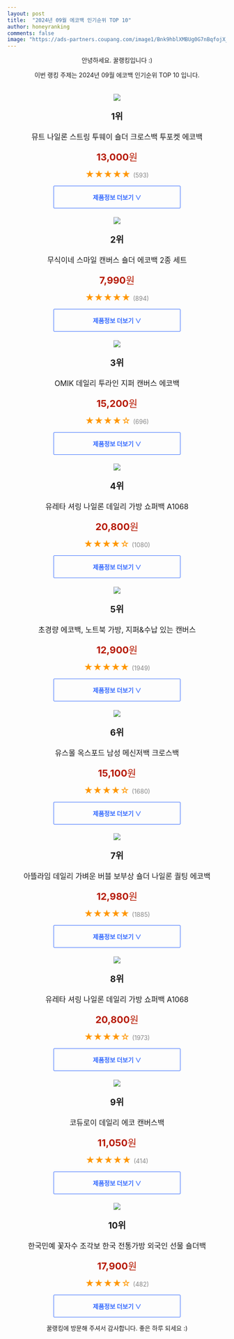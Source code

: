```yaml
---
layout: post
title:  "2024년 09월 에코백 인기순위 TOP 10"
author: honeyranking
comments: false
image: "https://ads-partners.coupang.com/image1/Bnk9hblXMBUg0G7nBqfojX_32tKK6SVt5-e-EErHukM29IvABnu3K62DEHjD7fZWHPfPn2116mjUrjF9lDfnG7Xb1fIOzCKBirpC1VHT7Nzk14oimJed0sD-2LzsTrMCtOlmyNBGP_jEk6ceo1OD0EpmgyVl4P3Zl1QK5NE5i3p3UduZR2HgKolF9qrty7gi8V4RyCAro8E5ohsjPUelRGatgA_fqBPFS8hsnfoWArwaBxVzNfZvSPKJqMes76iNLwotzOYCcpzMCCvMW7Ty9NF6kbFmSWjGc_WCEv9xDlm7IS8-G5DoGJsfSyv5tA=="
---
```

<p style="text-align: center;">안녕하세요. 꿀랭킹입니다 :)</p>
<p style="text-align: center;">이번 랭킹 주제는 2024년 09월 에코백 인기순위 TOP 10 입니다.</p><center><img src="https://ads-partners.coupang.com/image1/Bnk9hblXMBUg0G7nBqfojX_32tKK6SVt5-e-EErHukM29IvABnu3K62DEHjD7fZWHPfPn2116mjUrjF9lDfnG7Xb1fIOzCKBirpC1VHT7Nzk14oimJed0sD-2LzsTrMCtOlmyNBGP_jEk6ceo1OD0EpmgyVl4P3Zl1QK5NE5i3p3UduZR2HgKolF9qrty7gi8V4RyCAro8E5ohsjPUelRGatgA_fqBPFS8hsnfoWArwaBxVzNfZvSPKJqMes76iNLwotzOYCcpzMCCvMW7Ty9NF6kbFmSWjGc_WCEv9xDlm7IS8-G5DoGJsfSyv5tA==" style="margin-top:20px" /></center><p style="text-align: center; font-size: 20px"><b>1위</b></p><p style="text-align: center; font-size: 17px">뮤트 나일론 스트링 투웨이 숄더 크로스백 투포켓 에코백</p><p style="text-align: center;"><span style="color: #b61800; font-size: 22px;"><b>13,000</b>원</span></p><p style="text-align: center;"><span style="color: #ff9600; font-size: 20px;">★★★★★ </span><span style="color: #878787;">(593)</span></p><center><a href="https://link.coupang.com/re/AFFSDP?lptag=AF3899140&subid=honeyrank&pageKey=8145720456&itemId=23158713887&vendorItemId=90191510881&traceid=V0-153-9efa58528b7a9414&clickBeacon=d33f4730-68df-11ef-a7af-d40f3ee361b3%7E3&requestid=20240902130000193077253513&token=31850C%7CMIXED"><div style="font-size: 14px; display: inline-block; padding: 15px 90px; color: #346aff; border-radius: 2px; border: 1px solid #346aff; cursor: pointer;"><b>제품정보 더보기 &or;</b></div></a></center><center><img src="https://ads-partners.coupang.com/image1/RcS4CXWHT9x5G2L_RTQJD-wel-mK8T9VjVckRpanBb1mnlgxGDFT-1O3Bykb9mZVXS2qoy4DF-zFJHypRDyWaq4PUE6uzVaNTMOa9CN2043CRoWjj_-iQgdU9wiAnxwtSl6dsiDgZrPpN8irNWkjlyPe78S6kxbsYBiSCNGco7nu2bHgDSzBRVb9xPIr89d5PMgcwodukm08LhJuF1mMAuoiFTxabDU4NHEwq928cEM_AG63K-OOd8LxN4zu1RbLgrD_SyuJtxzlT1MtlrjG150WWqS_CUb5sgUZECCNuHCaWJ1EjJdquC83PQ==" style="margin-top:20px" /></center><p style="text-align: center; font-size: 20px"><b>2위</b></p><p style="text-align: center; font-size: 17px">무식이네 스마일 캔버스 숄더 에코백 2종 세트</p><p style="text-align: center;"><span style="color: #b61800; font-size: 22px;"><b>7,990</b>원</span></p><p style="text-align: center;"><span style="color: #ff9600; font-size: 20px;">★★★★★ </span><span style="color: #878787;">(894)</span></p><center><a href="https://link.coupang.com/re/AFFSDP?lptag=AF3899140&subid=honeyrank&pageKey=7447177574&itemId=19379203694&vendorItemId=86354971565&traceid=V0-153-ce522d2ab82c4a46&requestid=20240902130000193077253513&token=31850C%7CMIXED"><div style="font-size: 14px; display: inline-block; padding: 15px 90px; color: #346aff; border-radius: 2px; border: 1px solid #346aff; cursor: pointer;"><b>제품정보 더보기 &or;</b></div></a></center><center><img src="https://ads-partners.coupang.com/image1/tl1iKBd-DMDEp8IgtodvGFqmu6mP1RfziSFCCZ9OH03aD7Wb3mK83WY2KnFPvl0NEmosJXOnkJ8WFk4OqHMTtKuvzU9RlK7cLyVLKVgztqFmB8CrqJTUy-7MieF-Kb0OpLQpWIxuQJCc8RlZoCEVRG_CMpE9i2YOUFt7qrMoKiq8UNjdUaqgGrr5xYKwsTXMrMI5Oqfibdb1Qb9cAv_aW9l1jaCUIFNrelz4It9nEDAm85O85NodnjTQBwoWHCqRLltCUswkxvsqH3ftT7_UnKUEDaj5HFww2slVeV9mx8U73mP6W3slZgWe" style="margin-top:20px" /></center><p style="text-align: center; font-size: 20px"><b>3위</b></p><p style="text-align: center; font-size: 17px">OMIK 데일리 투라인 지퍼 캔버스 에코백</p><p style="text-align: center;"><span style="color: #b61800; font-size: 22px;"><b>15,200</b>원</span></p><p style="text-align: center;"><span style="color: #ff9600; font-size: 20px;">★★★★☆ </span><span style="color: #878787;">(696)</span></p><center><a href="https://link.coupang.com/re/AFFSDP?lptag=AF3899140&subid=honeyrank&pageKey=8017658925&itemId=22394747764&vendorItemId=89555570992&traceid=V0-153-42c4ff5406ca7920&requestid=20240902130000193077253513&token=31850C%7CMIXED"><div style="font-size: 14px; display: inline-block; padding: 15px 90px; color: #346aff; border-radius: 2px; border: 1px solid #346aff; cursor: pointer;"><b>제품정보 더보기 &or;</b></div></a></center><center><img src="https://ads-partners.coupang.com/image1/Gb85JIXwb2SRsdeDGW11bIu-NgApQM8E-i33rvWmH0Q8r9M8aXzcbKTjtxeSPH1kau6PBD9QRQJoh7ZywM4UZS95jgJ_OXgd8HWNCBJcUWLPfsRYxS4q8v0DUmIMHlD82MkJHLBSuyJ_LzE2PXZTll-MN-959gC_7-Uc9timMtnUXvOR0PR4LmNGRkYjzgWkxLdNoWvghLDrixyMIMov7PRz4MH8VfShEb3FE9kpAkzHXicUzKMALC9qfcS3efDzb6dGzuad5rmv-UNrRpSupp9YMk3s_BzU-DGfpaf1wyr5msil2Ih9moZtAIIOgA==" style="margin-top:20px" /></center><p style="text-align: center; font-size: 20px"><b>4위</b></p><p style="text-align: center; font-size: 17px">유레타 셔링 나일론 데일리 가방 쇼퍼백 A1068</p><p style="text-align: center;"><span style="color: #b61800; font-size: 22px;"><b>20,800</b>원</span></p><p style="text-align: center;"><span style="color: #ff9600; font-size: 20px;">★★★★☆ </span><span style="color: #878787;">(1080)</span></p><center><a href="https://link.coupang.com/re/AFFSDP?lptag=AF3899140&subid=honeyrank&pageKey=7786242364&itemId=21054670596&vendorItemId=88492461860&traceid=V0-153-4e2052f8b69626c1&clickBeacon=d33f4730-68df-11ef-9d9a-6839db4fa2e8%7E3&requestid=20240902130000193077253513&token=31850C%7CMIXED"><div style="font-size: 14px; display: inline-block; padding: 15px 90px; color: #346aff; border-radius: 2px; border: 1px solid #346aff; cursor: pointer;"><b>제품정보 더보기 &or;</b></div></a></center><center><img src="https://ads-partners.coupang.com/image1/4jxRV83i_kpAILDa4vtUGAx_B10rGirECM1MYhWZIeNIVbGL1D_2F6PKQ8x00V-vDDg-VLnWDDTz4g9R00OrETP0AMiI-A8GhMCWnKlanvxP_0UogZSNVTMspAyt_cuEDBZKzEfkLxPTvDw5Pc3hv9JZyRc0tNHkdTtEi9QKzCnhVT6SjPFKtC7QfcMH5_lS5eHvmHNBgS1Fq_8xGVwxZnUJ9pqGXhLzxi9FCM4RiF1MhmGS4rxUXgVagPdd-dCQwoATmWViIYOsGRHtQWdOsb4pK7hqeFmPHI1_y1f3H7x614uUAKuRCJM=" style="margin-top:20px" /></center><p style="text-align: center; font-size: 20px"><b>5위</b></p><p style="text-align: center; font-size: 17px">초경량 에코백, 노트북 가방, 지퍼&수납 있는 캔버스</p><p style="text-align: center;"><span style="color: #b61800; font-size: 22px;"><b>12,900</b>원</span></p><p style="text-align: center;"><span style="color: #ff9600; font-size: 20px;">★★★★★ </span><span style="color: #878787;">(1949)</span></p><center><a href="https://link.coupang.com/re/AFFSDP?lptag=AF3899140&subid=honeyrank&pageKey=7667663994&itemId=20445728057&vendorItemId=87526273399&traceid=V0-153-7c8f5af194bf8c13&requestid=20240902130000193077253513&token=31850C%7CMIXED"><div style="font-size: 14px; display: inline-block; padding: 15px 90px; color: #346aff; border-radius: 2px; border: 1px solid #346aff; cursor: pointer;"><b>제품정보 더보기 &or;</b></div></a></center><center><img src="https://ads-partners.coupang.com/image1/0evAgLwvqP9M9nsC0YxuIl_U-xJti4vMDLeGGohqXUJyXWlcX53YFVghTfPg0-I4htVl80SY-bfScJ0lct8nDZZ33P0uSZfERaMz7WD52GnWe2pYy1Kh52B_N7Tq7cSK-uqCOwnmuJwFP3VzUWfnwTUd5uSGz-URHsE2vzoL_YzoB1yiHnNexxJ0KUbXDX6kpyecJ4iQVWXMkaOJLFZSd1HpMzhj67XwJ32wCM0RldAwvG0wESvRpJLcZFCmh-3do01R7kRMLtbo0ZgmjLKoYhFNmOJyCASF16ewaIUf84PZ8bqrlzYBG8AcSovlOA==" style="margin-top:20px" /></center><p style="text-align: center; font-size: 20px"><b>6위</b></p><p style="text-align: center; font-size: 17px">유스몰 옥스포드 남성 메신저백 크로스백</p><p style="text-align: center;"><span style="color: #b61800; font-size: 22px;"><b>15,100</b>원</span></p><p style="text-align: center;"><span style="color: #ff9600; font-size: 20px;">★★★★☆ </span><span style="color: #878787;">(1680)</span></p><center><a href="https://link.coupang.com/re/AFFSDP?lptag=AF3899140&subid=honeyrank&pageKey=6810484772&itemId=16108911953&vendorItemId=83305994439&traceid=V0-153-11b88e4161067465&clickBeacon=d33f4730-68df-11ef-938a-70adbce2104e%7E3&requestid=20240902130000193077253513&token=31850C%7CMIXED"><div style="font-size: 14px; display: inline-block; padding: 15px 90px; color: #346aff; border-radius: 2px; border: 1px solid #346aff; cursor: pointer;"><b>제품정보 더보기 &or;</b></div></a></center><center><img src="https://ads-partners.coupang.com/image1/WayrWAjKleJTXqRDWQxzX2Sy3gGQP8qOduwAFIzvShAffC-EyCRC7W24krGuvWGH51OXjk-FwpQxu8eAomP7mJZOWIWVtkV4sV5clvEMjdhySDclgKPZuFjgBKqvxFoVkIxY25pIs2G4YCJGAaoVol7WiE-TOFilzVOWgBqmjD_ERCmQfBK_5T0nsCBdsd8nq1nYGH7PzmziKnLlRN3o2KiPzkuUhkDcTVbhNUn7QB1KGs8fMLb2j2Aw9vHMoPHIV1bwaqtI4waQpmAOGwGp50pbqV5i8-m6ji5poGSwfHnxY3Z1JukayNMJ" style="margin-top:20px" /></center><p style="text-align: center; font-size: 20px"><b>7위</b></p><p style="text-align: center; font-size: 17px">아뜰라임 데일리 가벼운 버블 보부상 숄더 나일론 퀄팅 에코백</p><p style="text-align: center;"><span style="color: #b61800; font-size: 22px;"><b>12,980</b>원</span></p><p style="text-align: center;"><span style="color: #ff9600; font-size: 20px;">★★★★★ </span><span style="color: #878787;">(1885)</span></p><center><a href="https://link.coupang.com/re/AFFSDP?lptag=AF3899140&subid=honeyrank&pageKey=7104320780&itemId=22584419080&vendorItemId=89626171663&traceid=V0-153-cf8ae1315db0f877&requestid=20240902130000193077253513&token=31850C%7CMIXED"><div style="font-size: 14px; display: inline-block; padding: 15px 90px; color: #346aff; border-radius: 2px; border: 1px solid #346aff; cursor: pointer;"><b>제품정보 더보기 &or;</b></div></a></center><center><img src="https://ads-partners.coupang.com/image1/YNghrD4KAfHK29rxYHXdaFk6b0OQgb8m3Aa5Rfe7RZd-0HHglps1G8uBUr1uWyQvJHGtQp1bPw8ksVTgY2MRVsFJ8J7ac9Ga-UlSUmfZNrzf_sj-U4iXHZXy7LfvXqVBTwyi9UOFivsZ2jqzqgxA7lN4jmD9aJFihXDwCd3VF8ePnaph4qhw8F9VUKuvuM2k529PIg-iR__Rk13RvP4oX7xHNHPLfqrwXwUns5mlFDuKz5xKGP2u6eCv1T6dXZf-CsiC7VhZWF2qL_dCSMIz1hiZD-aL1EkDhWXVCHdwAUpvUaecAHOo1-YNKPQPMw==" style="margin-top:20px" /></center><p style="text-align: center; font-size: 20px"><b>8위</b></p><p style="text-align: center; font-size: 17px">유레타 셔링 나일론 데일리 가방 쇼퍼백 A1068</p><p style="text-align: center;"><span style="color: #b61800; font-size: 22px;"><b>20,800</b>원</span></p><p style="text-align: center;"><span style="color: #ff9600; font-size: 20px;">★★★★☆ </span><span style="color: #878787;">(1973)</span></p><center><a href="https://link.coupang.com/re/AFFSDP?lptag=AF3899140&subid=honeyrank&pageKey=7786242364&itemId=21054670598&vendorItemId=88492461873&traceid=V0-153-4e2052f8b69626c1&clickBeacon=d33f4730-68df-11ef-8232-58781f64532a%7E3&requestid=20240902130000193077253513&token=31850C%7CMIXED"><div style="font-size: 14px; display: inline-block; padding: 15px 90px; color: #346aff; border-radius: 2px; border: 1px solid #346aff; cursor: pointer;"><b>제품정보 더보기 &or;</b></div></a></center><center><img src="https://ads-partners.coupang.com/image1/YON4GRm_Go3gK7LqYFrC6NRuaMaWM48XHysasA0AkN_dbpc8fvyJUiJz0H_WS_9QN-oswoG9xewwGbPnMvycdrVwPPH1XTKbZfoxo7bWEKl_4pqa5Gz_C7S9zwAPti7BZOIUy1rVoM3zjINGYIBYwMVCChX57LPb1f7IET_jelHvsX0QeTt79Xu7NBHFprstUppbThtyJ32IpzFNGW9TNMYTTxTQ1mpXXp3dNy3v5_LTRF-FsHjbuURnb93PYNFxHTKih2sj9_rdpOQ2HNcU3yIo0vi_oz2TiM1zTXpG2ntimnqmJ1QbIWI=" style="margin-top:20px" /></center><p style="text-align: center; font-size: 20px"><b>9위</b></p><p style="text-align: center; font-size: 17px">코듀로이 데일리 에코 캔버스백</p><p style="text-align: center;"><span style="color: #b61800; font-size: 22px;"><b>11,050</b>원</span></p><p style="text-align: center;"><span style="color: #ff9600; font-size: 20px;">★★★★★ </span><span style="color: #878787;">(414)</span></p><center><a href="https://link.coupang.com/re/AFFSDP?lptag=AF3899140&subid=honeyrank&pageKey=8015694350&itemId=22380499729&vendorItemId=90117802414&traceid=V0-153-6b111a646894f4af&requestid=20240902130000193077253513&token=31850C%7CMIXED"><div style="font-size: 14px; display: inline-block; padding: 15px 90px; color: #346aff; border-radius: 2px; border: 1px solid #346aff; cursor: pointer;"><b>제품정보 더보기 &or;</b></div></a></center><center><img src="https://ads-partners.coupang.com/image1/DHLTfc39G4L3tYeeDILiFn3eJOFgjljHpeAJbcvgY3KTNGjA7EPXKUmOjVtbi-I1C28gD-QCqkwFGDrQUleD2yO-NxAhi64zaJRx3gE65U_PsBgKIUUvSI-9ybW2pUuAPGeJpC2CEsKbcpY27LJEWNNPnbNDye2SzA7UEe3G1L9vOJ1zzyrZEKaf21Nbwxx5bVZ53baqnWITA-Yvo87BuATS76eTXiSe_4Iq3COFL5E-Cj04sLEjc7yQ35FN67HG2wfryna-P5qvMPM24TYE3-glploS73RR0L51kNFCAimjIWg3dMuKvT7YP7Xek73I" style="margin-top:20px" /></center><p style="text-align: center; font-size: 20px"><b>10위</b></p><p style="text-align: center; font-size: 17px">한국민예 꽃자수 조각보 한국 전통가방 외국인 선물 숄더백</p><p style="text-align: center;"><span style="color: #b61800; font-size: 22px;"><b>17,900</b>원</span></p><p style="text-align: center;"><span style="color: #ff9600; font-size: 20px;">★★★★☆ </span><span style="color: #878787;">(482)</span></p><center><a href="https://link.coupang.com/re/AFFSDP?lptag=AF3899140&subid=honeyrank&pageKey=7122078529&itemId=17835326087&vendorItemId=89520906280&traceid=V0-153-00ab1dde15b6f748&clickBeacon=d33f4730-68df-11ef-9ad7-5d724ca3ff3b%7E3&requestid=20240902130000193077253513&token=31850C%7CMIXED"><div style="font-size: 14px; display: inline-block; padding: 15px 90px; color: #346aff; border-radius: 2px; border: 1px solid #346aff; cursor: pointer;"><b>제품정보 더보기 &or;</b></div></a></center><p style="text-align: center;">꿀랭킹에 방문해 주셔서 감사합니다. 좋은 하루 되세요 :)</p>